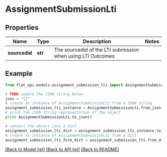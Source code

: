 # AssignmentSubmissionLti


## Properties

Name | Type | Description | Notes
------------ | ------------- | ------------- | -------------
**sourcedid** | **str** | The sourcedid of the LTI submission when using LTI Outcomes | 

## Example

```python
from flat_api.models.assignment_submission_lti import AssignmentSubmissionLti

# TODO update the JSON string below
json = "{}"
# create an instance of AssignmentSubmissionLti from a JSON string
assignment_submission_lti_instance = AssignmentSubmissionLti.from_json(json)
# print the JSON string representation of the object
print AssignmentSubmissionLti.to_json()

# convert the object into a dict
assignment_submission_lti_dict = assignment_submission_lti_instance.to_dict()
# create an instance of AssignmentSubmissionLti from a dict
assignment_submission_lti_form_dict = assignment_submission_lti.from_dict(assignment_submission_lti_dict)
```
[[Back to Model list]](../README.md#documentation-for-models) [[Back to API list]](../README.md#documentation-for-api-endpoints) [[Back to README]](../README.md)


